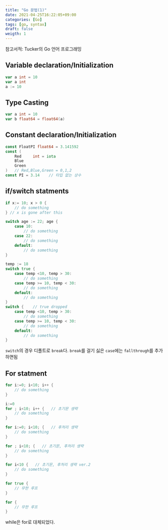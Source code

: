 ```yaml
---
title: "Go 문법(1)"
date: 2021-04-25T16:22:05+09:00
categories: [Go]
tags: [go, syntax]
draft: false
weigth: 1
---
```

참고서적: Tucker의 Go 언어 프로그래밍
## Variable declaration/Initialization

```go
var a int = 10
var a int
a := 10
```

## Type Casting
```go
var a int = 10
var b float64 = float64(a)
```
## Constant declaration/Initialization

```go
const FloatPI float64 = 3.141592
const (
    Red     int = iota
    Blue
    Green
)   // Red,Blue,Green = 0,1,2
const PI = 3.14    // 타입 없는 상수
```

## if/switch statments
```go
if x:= 10; x > 0 {
    // do something
} // x is gone after this

switch age := 22; age {
    case 10:
        // do something
    case 22:
        // do something
    default:
        // do something
}

temp := 18
switch true {
    case temp <10, temp > 30:
        // do something
    case temp >= 10, temp < 30:
        // do something
    default:
        // do something
}
switch {    // true dropped
    case temp <10, temp > 30:
        // do something
    case temp >= 10, temp < 30:
        // do something
    default:
        // do something
}
```
`switch`의 경우 디폴트로 `break`다. `break`를 걸기 싫은 `case`에는 `fallthrough`를 추가하면됨

## For statment
```go
for i:=0; i<10; i++ {
    // do something
}

i:=0
for ; i<10; i++ {   // 초기문 생략
    // do something
}

for i:=0; i<10; {   // 후처리 생략
    // do something
}

for ; i<10; {   // 초기문, 후처리 생략
    // do something
}

for i<10 {   // 초기문, 후처리 생략 ver.2
    // do something
}

for true {
    // 무한 루프
}

for {
    // 무한 루프
}
```

while은 for로 대체되었다.
